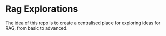 # Rag Explorations
The idea of this repo is to create a centralised place for exploring ideas for RAG, from basic to advanced.
